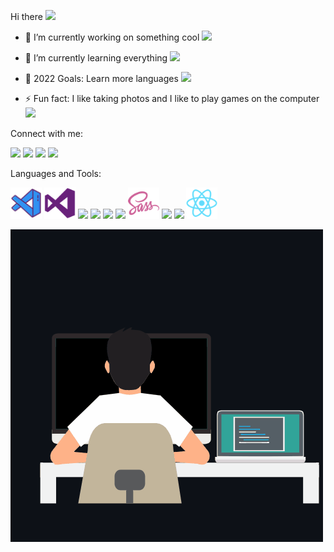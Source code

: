 Hi there <img src="https://camo.githubusercontent.com/e8e7b06ecf583bc040eb60e44eb5b8e0ecc5421320a92929ce21522dbc34c891/68747470733a2f2f6d656469612e67697068792e636f6d2f6d656469612f6876524a434c467a6361737252346961377a2f67697068792e676966" width="25px" data-canonical-src="https://media.giphy.com/media/hvRJCLFzcasrR4ia7z/giphy.gif" style="max-width: 100%;">


- 🔭 I’m currently working on something cool <img src="https://user-images.githubusercontent.com/95032560/162527684-c27a3e20-3806-41ae-b3eb-37c90320d040.png" width="40px">

- 🌱 I’m currently learning everything <img src="https://user-images.githubusercontent.com/95032560/162460501-1be49040-6ed7-4a78-972e-61a4067a2580.png" width="40px">

- 🥅 2022 Goals: Learn more languages <img src="https://user-images.githubusercontent.com/95032560/162525205-3cf1349b-c614-400f-9546-9077aa6a31c1.png" width="40px">


- ⚡ Fun fact: I like taking photos and I like to play games on the computer <img src="https://user-images.githubusercontent.com/95032560/162464457-7928d29a-af8f-4632-822e-fa0dfb451ee1.png" width="40px">

Connect with me:

<p>
<a href="turgutergovan.com" rel="nofollow"><img src="https://user-images.githubusercontent.com/95032560/162470101-233724a3-e6d7-46f7-a989-908998d4ff18.png" width="40px"></a>
<a href="https://www.linkedin.com/in/turgutergovan/" rel="nofollow"><img src="https://user-images.githubusercontent.com/95032560/162470804-8909f090-7f5e-4543-b670-233f66a9b566.png" width="40px"></a>
 <a href="https://www.facebook.com/Turgutergovan" rel="nofollow"><img src="https://user-images.githubusercontent.com/95032560/162471638-d716d37b-18d0-4844-89b9-532e7c6835e6.png" width="40px"></a> 
 <a href="https://www.instagram.com/turgutergovan/" rel="nofollow"><img src="https://user-images.githubusercontent.com/95032560/162472196-d373861e-ea09-4e6c-8c2c-0145722977be.png" width="40px"></a> 

</p>

Languages and Tools:
<p>
<img src="https://github.com/turgutergovan/turgutergovan/blob/main/vscode.png" width="50px">
<img src="https://github.com/turgutergovan/turgutergovan/blob/main/visualstudio.png" width="50px">
<img src="https://user-images.githubusercontent.com/95032560/162477808-3c233c54-34e3-4568-bf06-f98bc34ff996.png" width="50px">
<img src="https://user-images.githubusercontent.com/95032560/162478229-fe3eb794-9db8-4c6e-a454-90d208a91863.png" width="50px">
<img src="https://user-images.githubusercontent.com/95032560/162478379-8b1e8a00-728d-40a7-bddb-6212dc07c4d0.png" width="50px">
<img src="https://user-images.githubusercontent.com/95032560/162478571-8624ac7d-56c1-438a-8ce0-bde7516b4725.png" width="50px">
<img src="https://github.com/turgutergovan/turgutergovan/blob/main/sass.png" width="50px">
<img src="https://user-images.githubusercontent.com/95032560/162479779-fd76b457-404e-4215-9978-95a6be200cbd.png" width="50px">
<img src="https://user-images.githubusercontent.com/95032560/162480010-0608ce6f-f894-4d7f-b90c-6f3ad129f0a1.png" width="50px">
<img src="https://github.com/turgutergovan/turgutergovan/blob/main/react.png" width="50px">

</p>

<img src="https://github.com/turgutergovan/turgutergovan/blob/main/gif2.gif" >
